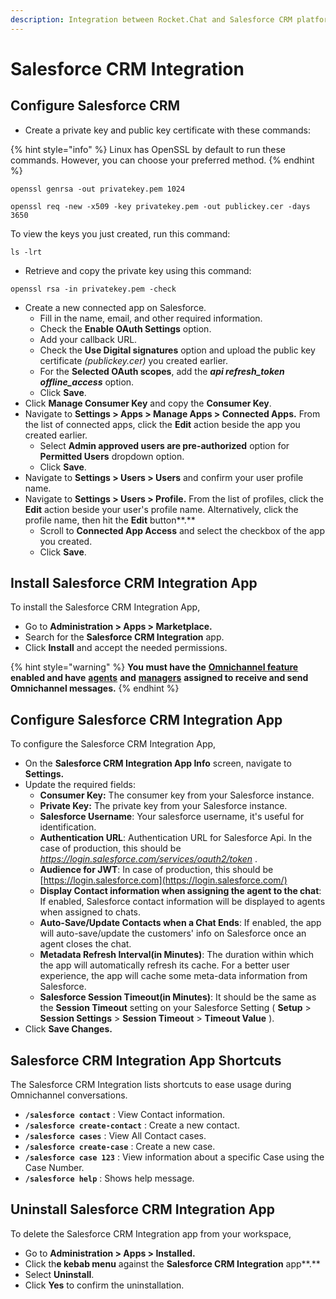 ```yaml
---
description: Integration between Rocket.Chat and Salesforce CRM platform.
---
```


# Salesforce CRM Integration

## Configure Salesforce CRM&#x20;

* Create a private key and public key certificate with these commands:&#x20;

{% hint style="info" %}
Linux has OpenSSL by default to run these commands. However, you can choose your preferred method.
{% endhint %}

```
openssl genrsa -out privatekey.pem 1024

openssl req -new -x509 -key privatekey.pem -out publickey.cer -days 3650
```

&#x20;To view the keys you just created, run this command:

```
ls -lrt
```

* Retrieve and copy the private key using this command:

```
openssl rsa -in privatekey.pem -check
```

* Create a new connected app on Salesforce.
  * Fill in the name, email, and other required information.
  * Check the **Enable OAuth Settings** option.
  * Add your callback URL.
  * Check the **Use Digital signatures** option and upload the public key certificate _(publickey.cer)_ you created earlier.
  * For the **Selected OAuth scopes**, add the _**api refresh\_token offline\_access**_ option.&#x20;
  * Click **Save**.
* Click **Manage Consumer Key** and copy the **Consumer Key**.
* Navigate to **Settings > Apps > Manage Apps > Connected Apps.** From the list of connected apps, click the **Edit** action beside the app you created earlier.
  * Select **Admin approved users are pre-authorized** option for **Permitted Users** dropdown option.
  * Click **Save**.
* Navigate to **Settings > Users > Users** and confirm your user profile name.&#x20;
* Navigate to **Settings > Users > Profile.** From the list of profiles, click the **Edit** action beside your user's profile name. Alternatively, click the profile name, then hit the **Edit** button**.**&#x20;
  * Scroll to **Connected App Access** and select the checkbox of the app you created.
  * Click **Save**.

## Install Salesforce CRM Integration App

To install the Salesforce CRM Integration App,

* Go to **Administration > Apps > Marketplace.**
* Search for the **Salesforce CRM Integration** app.
* Click **Install** and accept the needed permissions.&#x20;

{% hint style="warning" %}
**You must have the** [**Omnichannel feature**](https://docs.rocket.chat/use-rocket.chat/omnichannel#enable-omnichannel) **enabled and have** [**agents**](https://docs.rocket.chat/use-rocket.chat/omnichannel/agents) **and** [**managers**](https://docs.rocket.chat/use-rocket.chat/omnichannel/managers) **assigned to receive and send Omnichannel messages.**
{% endhint %}

## Configure Salesforce CRM Integration App

To configure the Salesforce CRM Integration App,

* On the **Salesforce CRM Integration App Info** screen, navigate to **Settings.**
* Update the required fields:
  * **Consumer Key:** The consumer key from your Salesforce instance.
  * **Private Key:** The private key from your Salesforce instance.
  * **Salesforce Username**: Your salesforce username, it's useful for identification.
  * **Authentication URL**: Authentication URL for Salesforce Api. In the case of production, this should be _https://login.salesforce.com/services/oauth2/token_ .&#x20;
  * **Audience for JWT**: In case of production, this should be [https://login.salesforce.com](https://login.salesforce.com/)
  * **Display Contact information when assigning the agent to the chat**: If enabled, Salesforce contact information will be displayed to agents when assigned to chats.
  * **Auto-Save/Update Contacts when a Chat Ends**: If enabled, the app will auto-save/update the customers' info on Salesforce once an agent closes the chat.
  * **Metadata Refresh Interval(in Minutes)**: The duration within which the app will automatically refresh its cache. For a better user experience, the app will cache some meta-data information from Salesforce.
  * **Salesforce Session Timeout(in Minutes)**: It should be the same as the **Session Timeout** setting on your Salesforce Setting ( **Setup** > **Session Settings** > **Session Timeout** > **Timeout Value** ).
* Click **Save Changes.**

## Salesforce CRM Integration App Shortcuts

The Salesforce CRM Integration lists shortcuts to ease usage during Omnichannel conversations.&#x20;

* **`/salesforce contact`** : View Contact information.
* **`/salesforce create-contact`** : Create a new contact.
* **`/salesforce cases`** : View All Contact cases.
* **`/salesforce create-case`** : Create a new case.
* **`/salesforce case 123`** : View information about a specific Case using the Case Number.
* **`/salesforce help`** : Shows help message.

## Uninstall Salesforce CRM Integration App

To delete the Salesforce CRM Integration app from your workspace,

* Go to **Administration > Apps > Installed.**
* Click th**e kebab menu** against the **Salesforce CRM Integration** app**.**
* Select **Uninstall**.
* Click **Yes** to confirm the uninstallation.

